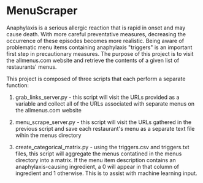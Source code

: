 # MenuScraper
Anaphylaxis is a serious allergic reaction that is rapid in onset and may cause death. With more careful preventative measures, decreasing the occurrence of these episodes becomes more realistic. Being aware of problematic menu items containing anaphylaxis "triggers" is an important first step in precautionary measures. The purpose of this project is to visit the allmenus.com website and retrieve the contents of a given list of restaurants' menus.

This project is composed of three scripts that each perform a separate function:

1. grab_links_server.py - this script will visit the URLs provided as a variable and collect all of the URLs associated with separate menus on the allmenus.com website

2. menu_scrape_server.py - this script will visit the URLs gathered in the previous script and save each restaurant's menu as a separate text file wihin the menus directory

3. create_categorical_matrix.py - using the triggers.csv and triggers.txt files, this script will aggregate the menus contatined in the menus directory into a matrix. If the menu item description contains an anaphylaxis-causing ingredient, a 0 will appear in that column of ingredient and 1 otherwise. This is to assist with machine learning input.
